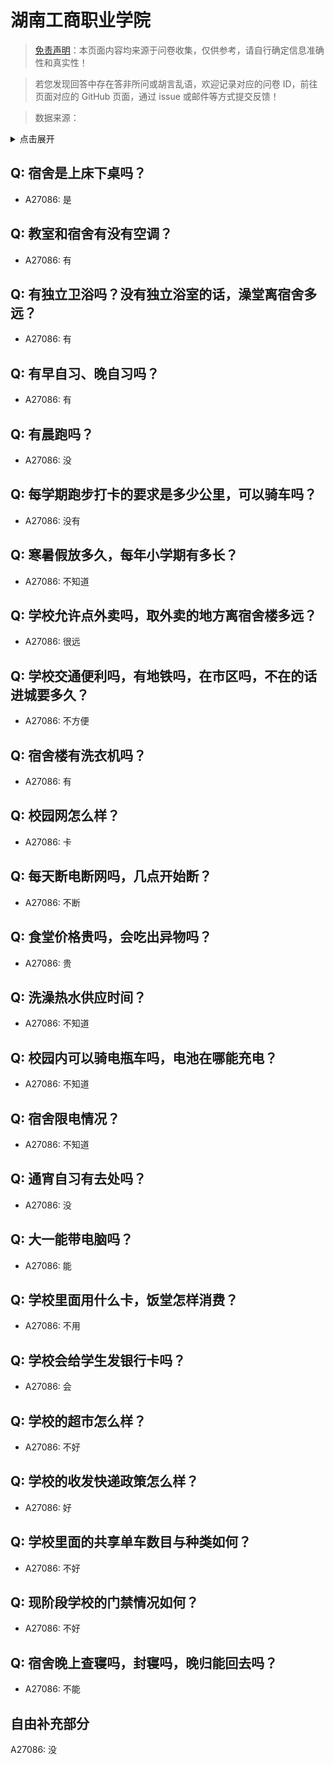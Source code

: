 # 湖南工商职业学院

> [免责声明](https://colleges.chat/#_3)：本页面内容均来源于问卷收集，仅供参考，请自行确定信息准确性和真实性！

> 若您发现回答中存在答非所问或胡言乱语，欢迎记录对应的问卷 ID，前往页面对应的 GitHub 页面，通过 issue 或邮件等方式提交反馈！

> 数据来源：

<details><summary>点击展开</summary>
<ul>
<li>A27086: 匿名 (2024 年 10 月)</li>
</ul>
</details>

## Q: 宿舍是上床下桌吗？

- A27086: 是

## Q: 教室和宿舍有没有空调？

- A27086: 有

## Q: 有独立卫浴吗？没有独立浴室的话，澡堂离宿舍多远？

- A27086: 有

## Q: 有早自习、晚自习吗？

- A27086: 有

## Q: 有晨跑吗？

- A27086: 没

## Q: 每学期跑步打卡的要求是多少公里，可以骑车吗？

- A27086: 没有

## Q: 寒暑假放多久，每年小学期有多长？

- A27086: 不知道

## Q: 学校允许点外卖吗，取外卖的地方离宿舍楼多远？

- A27086: 很远

## Q: 学校交通便利吗，有地铁吗，在市区吗，不在的话进城要多久？

- A27086: 不方便

## Q: 宿舍楼有洗衣机吗？

- A27086: 有

## Q: 校园网怎么样？

- A27086: 卡

## Q: 每天断电断网吗，几点开始断？

- A27086: 不断

## Q: 食堂价格贵吗，会吃出异物吗？

- A27086: 贵

## Q: 洗澡热水供应时间？

- A27086: 不知道

## Q: 校园内可以骑电瓶车吗，电池在哪能充电？

- A27086: 不知道

## Q: 宿舍限电情况？

- A27086: 不知道

## Q: 通宵自习有去处吗？

- A27086: 没

## Q: 大一能带电脑吗？

- A27086: 能

## Q: 学校里面用什么卡，饭堂怎样消费？

- A27086: 不用

## Q: 学校会给学生发银行卡吗？

- A27086: 会

## Q: 学校的超市怎么样？

- A27086: 不好

## Q: 学校的收发快递政策怎么样？

- A27086: 好

## Q: 学校里面的共享单车数目与种类如何？

- A27086: 不好

## Q: 现阶段学校的门禁情况如何？

- A27086: 不好

## Q: 宿舍晚上查寝吗，封寝吗，晚归能回去吗？

- A27086: 不能

## 自由补充部分

A27086: 没